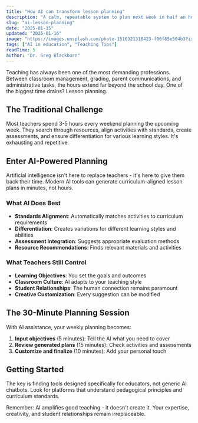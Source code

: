 ```yaml
---
title: "How AI can transform lesson planning"
description: "A calm, repeatable system to plan next week in half an hour."
slug: "ai-lesson-planning"
date: "2025-01-15"
updated: "2025-01-16"
image: "https://images.unsplash.com/photo-1516321318423-f06f85e504b3?ixlib=rb-4.0.3&auto=format&fit=crop&w=1200&q=80"
tags: ["AI in education", "Teaching Tips"]
readTime: 5
author: "Dr. Greg Blackburn"
---
```


Teaching has always been one of the most demanding professions. Between classroom management, grading, parent communications, and administrative tasks, the hours extend far beyond the school day. One of the biggest time drains? Lesson planning.

## The Traditional Challenge

Most teachers spend 3-5 hours every weekend planning the upcoming week. They search through resources, align activities with standards, create assessments, and ensure differentiation for various learning styles. It's exhausting and repetitive.

## Enter AI-Powered Planning

Artificial intelligence isn't here to replace teachers - it's here to give them back their time. Modern AI tools can generate curriculum-aligned lesson plans in minutes, not hours.

### What AI Does Best

- **Standards Alignment**: Automatically matches activities to curriculum requirements
- **Differentiation**: Creates variations for different learning styles and abilities
- **Assessment Integration**: Suggests appropriate evaluation methods
- **Resource Recommendations**: Finds relevant materials and activities

### What Teachers Still Control

- **Learning Objectives**: You set the goals and outcomes
- **Classroom Culture**: AI adapts to your teaching style
- **Student Relationships**: The human connection remains paramount
- **Creative Customization**: Every suggestion can be modified

## The 30-Minute Planning Session

With AI assistance, your weekly planning becomes:

1. **Input objectives** (5 minutes): Tell the AI what you need to cover
2. **Review generated plans** (15 minutes): Check activities and assessments
3. **Customize and finalize** (10 minutes): Add your personal touch

## Getting Started

The key is finding tools designed specifically for educators, not generic AI chatbots. Look for platforms that understand pedagogical principles and curriculum standards.

Remember: AI amplifies good teaching - it doesn't create it. Your expertise, creativity, and student relationships remain irreplaceable.